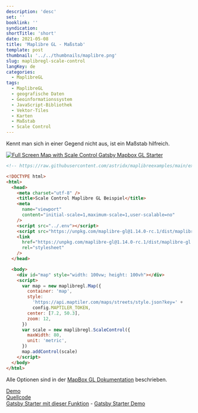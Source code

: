 ```yaml
---
description: 'desc'
set: ''
booklink: ''
syndication:
shortTitle: 'short'
date: 2021-05-08
title: 'Maplibre GL - Maßstab'
template: post
thumbnail: '../../thumbnails/maplibre.png'
slug: maplibregl-scale-control
langKey: de
categories:
  - MaplibreGL
tags:
  - MaplibreGL
  - geografische Daten
  - Geoinformationssystem
  - JavaScript-Bibliothek
  - Vektor-Tiles
  - Karten
  - Maßstab
  - Scale Control
---
```


Kennt man sich in einer Gegend nicht aus, ist ein Maßstab hilfreich.

[![Full Screen Map with Scale Control Gatsby Mapbox GL Starter](https://user-images.githubusercontent.com/9974686/97810150-18a13680-1c72-11eb-8843-2e16801738e9.png)](https://astridx.github.io/gatsbystarter/gatsby-starter-mapbox-examples/map-scale-control)

```html {numberLines: -2}
<!-- https://raw.githubusercontent.com/astridx/maplibreexamples/main/examples/scale_control.html -->

<!DOCTYPE html>
<html>
  <head>
    <meta charset="utf-8" />
    <title>Scale Control Maplibre GL Beispiel</title>
    <meta
      name="viewport"
      content="initial-scale=1,maximum-scale=1,user-scalable=no"
    />
    <script src="../.env"></script>
    <script src="https://unpkg.com/maplibre-gl@1.14.0-rc.1/dist/maplibre-gl.js"></script>
    <link
      href="https://unpkg.com/maplibre-gl@1.14.0-rc.1/dist/maplibre-gl.css"
      rel="stylesheet"
    />
  </head>

  <body>
    <div id="map" style="width: 100vw; height: 100vh"></div>
    <script>
      var map = new maplibregl.Map({
        container: 'map',
        style:
          'https://api.maptiler.com/maps/streets/style.json?key=' +
          config.MAPTILER_TOKEN,
        center: [7.2, 50.3],
        zoom: 12,
      })
      var scale = new maplibregl.ScaleControl({
        maxWidth: 80,
        unit: 'metric',
      })
      map.addControl(scale)
    </script>
  </body>
</html>
```

Alle Optionen sind in der [MapBox GL Dokumentation](https://docs.mapbox.com/mapbox.js/api/v3.3.1/l-control-scale/) beschrieben.

[Demo](https://astridx.github.io/maplibreexamples/examples/scale_control.html)  
[Quellcode](https://github.com/astridx/maplibreexamples/blob/main/examples/scale_control.html)  
[Gatsby Starter mit dieser Funktion](https://github.com/astridx/gatsby-starter-mapbox-examples) - [Gatsby Starter Demo](https://astridx.github.io/gatsbystarter/gatsby-starter-mapbox-examples/)
